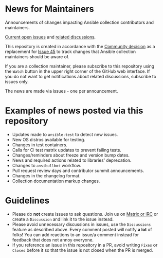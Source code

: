 # News for Maintainers
Announcements of changes impacting Ansible collection contributors and maintainers.

[Current open issues](https://github.com/ansible-collections/news-for-maintainers/issues) and [related discussions](https://github.com/ansible-collections/news-for-maintainers/discussions).

This repository is created in accordance with the [Community decision](https://github.com/ansible-community/community-topics/issues/51) as a replacement for [Issue 45](https://github.com/ansible-collections/overview/issues/45) to track changes that Ansible collection maintainers should be aware of.

If you are a collection maintainer, please subscribe to this repository using the `Watch` button in the upper right corner of the GitHub web interface. If you do not want to get notifications about related discussions, subscribe to issues only.

The news are made via issues - one per announcement.

# Examples of news posted via this repository

- Updates made to ``ansible-test`` to detect new issues.
- New OS distros available for testing.
- Changes in test containers.
- Calls for CI test matrix updates to prevent failing tests.
- Changes/reminders about freeze and version bump dates.
- News and required actions related to libraries' deprecation.
- Changes to `ansibullbot` workflow.
- Pull request review days and contributor summit announcements.
- Changes in the changelog format.
- Collection documentation markup changes.

# Guidelines

- Please do **not** create issues to ask questions. Join us on [Matrix or IRC](https://docs.ansible.com/ansible/latest/community/communication.html#real-time-chat) or create a `Discussion` and link it to the issue instead.
- Please avoid unnecessary discussions in issues, use the `Discussions` feature as described above. Every comment posted will notify **a lot** of folks! You can add reactions to an issue/a comment instead for feedback that does not annoy everyone.
- If you reference an issue in this repository in a PR, avoid writing `Fixes` or `Closes` before it so that the issue is not closed when the PR is merged.
